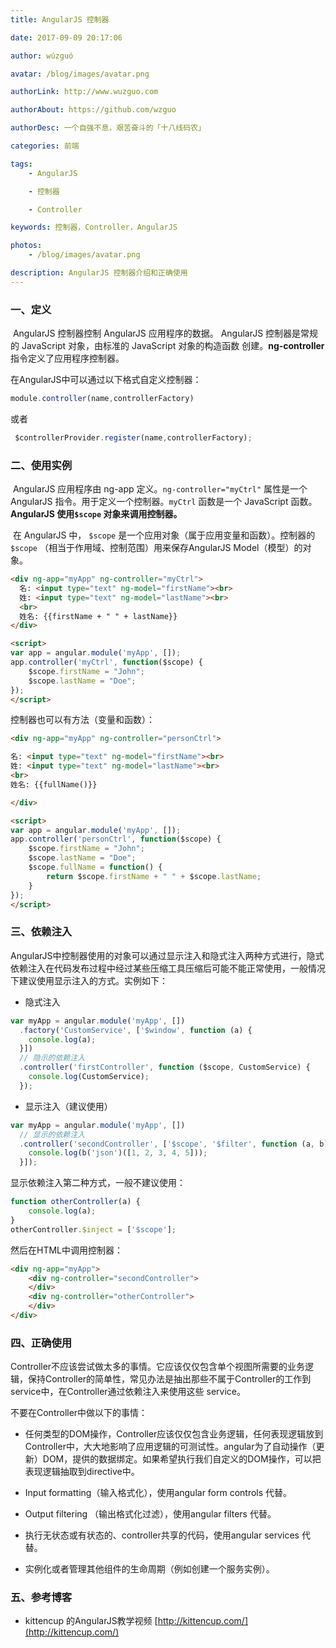 ```yaml
---
title: AngularJS 控制器

date: 2017-09-09 20:17:06

author: wúzguó

avatar: /blog/images/avatar.png

authorLink: http://www.wuzguo.com

authorAbout: https://github.com/wzguo

authorDesc: 一个自强不息，艰苦奋斗的「十八线码农」

categories: 前端

tags:
	- AngularJS

	- 控制器

	- Controller

keywords: 控制器，Controller，AngularJS

photos:
	- /blog/images/avatar.png

description: AngularJS 控制器介绍和正确使用
---
```


### 一、定义

​	AngularJS 控制器控制 AngularJS 应用程序的数据。 AngularJS 控制器是常规的 JavaScript 对象，由标准的 JavaScript 对象的构造函数 创建。**ng-controller** 指令定义了应用程序控制器。

在AngularJS中可以通过以下格式自定义控制器：

```javascript
module.controller(name,controllerFactory)
```

或者

```javascript
 $controllerProvider.register(name,controllerFactory);
```


### 二、使用实例

​	AngularJS 应用程序由 ng-app 定义。`ng-controller="myCtrl"` 属性是一个 AngularJS 指令。用于定义一个控制器。`myCtrl` 函数是一个 JavaScript 函数。**AngularJS 使用`$scope` 对象来调用控制器。**

​	在 AngularJS 中， `$scope` 是一个应用对象（属于应用变量和函数）。控制器的 `$scope` （相当于作用域、控制范围）用来保存AngularJS Model（模型）的对象。

```html
<div ng-app="myApp" ng-controller="myCtrl">
  名: <input type="text" ng-model="firstName"><br>
  姓: <input type="text" ng-model="lastName"><br>
  <br>
  姓名: {{firstName + " " + lastName}}
</div>

<script>
var app = angular.module('myApp', []);
app.controller('myCtrl', function($scope) {
    $scope.firstName = "John";
    $scope.lastName = "Doe";
});
</script>
```

控制器也可以有方法（变量和函数）：

```html
<div ng-app="myApp" ng-controller="personCtrl">

名: <input type="text" ng-model="firstName"><br>
姓: <input type="text" ng-model="lastName"><br>
<br>
姓名: {{fullName()}}

</div>

<script>
var app = angular.module('myApp', []);
app.controller('personCtrl', function($scope) {
    $scope.firstName = "John";
    $scope.lastName = "Doe";
    $scope.fullName = function() {
        return $scope.firstName + " " + $scope.lastName;
    }
});
</script>
```

### 三、依赖注入

AngularJS中控制器使用的对象可以通过显示注入和隐式注入两种方式进行，隐式依赖注入在代码发布过程中经过某些压缩工具压缩后可能不能正常使用，一般情况下建议使用显示注入的方式。实例如下：

- 隐式注入

```javascript
var myApp = angular.module('myApp', [])
  .factory('CustomService', ['$window', function (a) {
    console.log(a);
  }])
  // 隐示的依赖注入
  .controller('firstController', function ($scope, CustomService) {
    console.log(CustomService);
  });
```

- 显示注入（建议使用）

```javascript
var myApp = angular.module('myApp', [])
  // 显示的依赖注入
  .controller('secondController', ['$scope', '$filter', function (a, b) {
    console.log(b('json')([1, 2, 3, 4, 5]));
  }]);
```
显示依赖注入第二种方式，一般不建议使用：
```javascript
function otherController(a) {
    console.log(a);
}
otherController.$inject = ['$scope'];
```

然后在HTML中调用控制器：

```html
<div ng-app="myApp">
    <div ng-controller="secondController">
    </div>
    <div ng-controller="otherController">
    </div>
</div>
```

### 四、正确使用

​	Controller不应该尝试做太多的事情。它应该仅仅包含单个视图所需要的业务逻辑，保持Controller的简单性，常见办法是抽出那些不属于Controller的工作到service中，在Controller通过依赖注入来使用这些 service。

不要在Controller中做以下的事情：

- 任何类型的DOM操作，Controller应该仅仅包含业务逻辑，任何表现逻辑放到Controller中，大大地影响了应用逻辑的可测试性。angular为了自动操作（更新）DOM，提供的数据绑定。如果希望执行我们自定义的DOM操作，可以把表现逻辑抽取到directive中。


- Input formatting（输入格式化），使用angular form controls 代替。
- Output filtering （输出格式化过滤），使用angular filters 代替。
- 执行无状态或有状态的、controller共享的代码，使用angular services 代替。
- 实例化或者管理其他组件的生命周期（例如创建一个服务实例）。


### 五、参考博客

- kittencup 的AngularJS教学视频 [http://kittencup.com/](http://kittencup.com/)